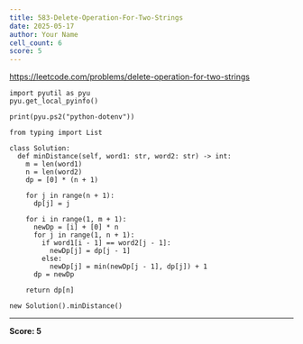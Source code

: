 ```yaml
---
title: 583-Delete-Operation-For-Two-Strings
date: 2025-05-17
author: Your Name
cell_count: 6
score: 5
---
```


https://leetcode.com/problems/delete-operation-for-two-strings


```
import pyutil as pyu
pyu.get_local_pyinfo()
```


```
print(pyu.ps2("python-dotenv"))
```


```
from typing import List
```


```
class Solution:
  def minDistance(self, word1: str, word2: str) -> int:
    m = len(word1)
    n = len(word2)
    dp = [0] * (n + 1)

    for j in range(n + 1):
      dp[j] = j

    for i in range(1, m + 1):
      newDp = [i] + [0] * n
      for j in range(1, n + 1):
        if word1[i - 1] == word2[j - 1]:
          newDp[j] = dp[j - 1]
        else:
          newDp[j] = min(newDp[j - 1], dp[j]) + 1
      dp = newDp

    return dp[n]
```


```
new Solution().minDistance()
```


---
**Score: 5**
